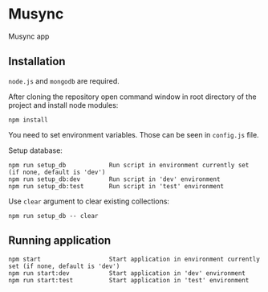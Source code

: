 # Musync
Musync app

## Installation
`node.js` and `mongodb` are required.

After cloning the repository open command window in root directory of the project and install node modules:
```
npm install
```

You need to set environment variables. Those can be seen in `config.js` file.

Setup database:
```
npm run setup_db            Run script in environment currently set (if none, default is 'dev')
npm run setup_db:dev        Run script in 'dev' environment
npm run setup_db:test       Run script in 'test' environment
```
Use `clear` argument to clear existing collections:
```
npm run setup_db -- clear
```

## Running application
```
npm start                   Start application in environment currently set (if none, default is 'dev')
npm run start:dev           Start application in 'dev' environment
npm run start:test          Start application in 'test' environment
```
